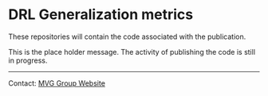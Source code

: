 # DRL Generalization metrics

These repositories will contain the code associated with the publication.

This is the place holder message. The activity of publishing the code is still in progress.

---

Contact: [MVG Group Website](https://home.agh.edu.pl/~mdig/)
